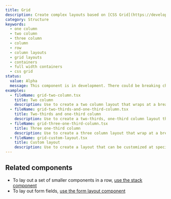 ```yaml
---
title: Grid
description: Create complex layouts based on [CSS Grid](https://developer.mozilla.org/en-US/docs/Web/CSS/grid).
category: Structure
keywords:
  - one column
  - two column
  - three column
  - column
  - row
  - column layouts
  - grid layouts
  - containers
  - full width containers
  - css grid
status:
  value: Alpha
  message: This component is in development. There could be breaking changes made to it in a non-major release of Polaris. Please use with caution.
examples:
  - fileName: grid-two-column.tsx
    title: Two column
    description: Use to create a two column layout that wraps at a breakpoint and aligns to a twelve column grid.
  - fileName: grid-two-thirds-and-one-third-column.tsx
    title: Two-thirds and one-third column
    description: Use to create a two-thirds, one-third column layout that wraps at a breakpoint and aligns to a twelve column grid.
  - fileName: grid-three-one-third-column.tsx
    title: Three one-third column
    description: Use to create a three column layout that wrap at a breakpoint and aligns to a twelve column grid.
  - fileName: grid-custom-layout.tsx
    title: Custom layout
    description: Use to create a layout that can be customized at specific breakpoints.
---
```


## Related components

- To lay out a set of smaller components in a row, [use the stack component](https://polaris.shopify.com/components/stack)
- To lay out form fields, [use the form layout component](https://polaris.shopify.com/components/form-layout)
